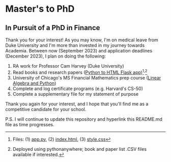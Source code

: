 # Master's to PhD
## In Pursuit of a PhD in Finance
Thank you for your interest! As you may know, I'm on medical leave from Duke University and I'm more than invested in my journey towards Academia. Between now (September 2023) and application deadlines (December 2023), I plan on doing the following:

1. RA work for Professor Cam Harvey (Duke University)
2. Read books and research papers ([Python to HTML Flask app](http://jenngunawan.pythonanywhere.com/))[^1]<sup>,</sup>[^2]
4. University of Chicago's MS Financial Mathematics prep course ([Linear Algebra and Python](https://finmath.uchicago.edu/admissions/prep-course/#coursework))
5. Complete and log certificate programs (e.g. Harvard's CS-50)
6. Complete a supplementary file for my statement of purpose

Thank you again for your interest, and I hope that you'll find me as a competitive candidate for your school.

P.S. I will continue to update this repository and hyperlink this README.md file as time progresses.
[^1]: Files: (1) [app.py](app.py), (2) [index.html](index.html), (3) [style.css](style.css)
[^2]: Deployed using pythonanywhere; book and paper list .CSV files available if interested.
